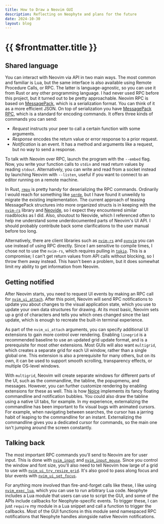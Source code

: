 ```yaml
---
title: How to Draw a Neovim GUI
description: Reflecting on Neophyte and plans for the future
date: 2024-10-30
layout: blog
---
```


# {{ $frontmatter.title }}

## Shared language

You can interact with Neovim via API in two main ways. The most common and familiar is Lua, but the same interface is also available using Remote Procedure Calls, or RPC. The latter is language-agnostic, so you can use it from Rust or any other programming language. I had never used RPC before this project, but it turned out to be pretty approachable. Neovim RPC is based on [MessagePack](https://msgpack.org/index.html), which is a serialization format. You can think of it as a more efficient JSON. On top of serialization you have [MessagePack RPC](https://github.com/msgpack-rpc/msgpack-rpc/blob/master/spec.md), which is a standard for encoding commands. It offers three kinds of commands you can send:

- *Request* instructs your peer to call a certain function with some arguments.
- *Response* encodes the return value or error response to a prior request.
- *Notification* is an event. It has a method and arguments like a request, but no way to send a response. 

To talk with Neovim over RPC, launch the program with the `--embed` flag. Now, you write your function calls to `stdin` and read return values by reading `stdout`. Alternatively, you can write and read from a socket instead by launching Neovim with `--listen`, useful if you want to connect to an editor running on a remote machine. 

In Rust, [`rmpv`](https://docs.rs/rmpv/latest/rmpv/) is pretty handy for deserializing the RPC commands. Ordinarily I would reach for something like [`serde`](https://serde.rs/), but I have found it unweildy to migrate the existing implementation. The current approach of teasing MessagePack structures into more organized structs is in keeping with the [`nvim-rs`](https://github.com/KillTheMule/nvim-rs) library and [Neovide](https://neovide.dev/), so I expect they encountered similar roadblocks as I did. Also, shoutout to Neovide, which I referenced often to help me understand some underdocumented parts of Neovim's UI API. I should probably contribute back some clarifications to the user manual before too long. 

Alternatively, there are client libraries such as [`nvim-rs`](https://github.com/KillTheMule/nvim-rs) and [`pynvim`](https://github.com/neovim/pynvim) you can use instead of using RPC directly. Since I am sensitive to compile times, I chose not to use the `nvim-rs`, which requires pulling in [`tokio`](https://github.com/tokio-rs/tokio). This is a compromise; I can't get return values from API calls without blocking, so I throw them away instead. This hasn't been a problem, but it does somewhat limit my ability to get information from Neovim. 

## Getting notified

After Neovim starts, you need to request UI events by making an RPC call for [`nvim_ui_attach`](https://neovim.io/doc/user/api.html#nvim_ui_attach()). After this point, Neovim will send RPC notifications to update you about changes to the visual application state, which you use to update your own data structures for drawing. At its most basic, Neovim sets up a grid of characters and tells you which ones changed since the last update, which is enough to recreate the built-in terminal experience. 

As part of the `nvim_ui_attach` arguments, you can specify additional UI extensions to gain more control over rendering. Enabling `linegrid` is a recommended baseline to use an updated grid update format, and is a prerequisite for most other extensions. Most GUIs will also want `multigrid`, which creates a separate grid for each UI window, rather than a single global one. This extension is also a prerequisite for many others, but on its own, it can be used to support smooth scrolling, transparency effects, or multiple OS-level windows.

With `multigrid`, Neovim will create separate windows for different parts of the UI, such as the commandline, the tabline, the popupmenu, and messages. However, you can further customize rendering by enabling extensions for these as well. This is how [Noice](https://github.com/folke/noice.nvim) implements its fancy floating commandline and notification bubbles. You could also draw the tabline using a native UI tabs, for example. In my experience, externalizing the commandline has been important to fix visual bugs with animated cursors. For example, when navigating between searches, the cursor has a jarring habit of leaping to the commandline for an instant. Externalizing the commandline gives you a dedicated cursor for commands, so the main one isn't jumping around the screen constantly. 

## Talking back

The most important RPC commands you'll send to Neovim are for user input. This is done with [`nvim_input`](https://neovim.io/doc/user/api.html#nvim_input()) and [`nvim_input_mouse`](https://neovim.io/doc/user/api.html#nvim_input_mouse()). Since you control the window and font size, you'll also need to tell Neovim how large of a grid to use with [`nvim_ui_try_resize_grid`](https://neovim.io/doc/user/api.html#nvim_ui_try_resize_grid()). It's also good to pass along focus and blur events with [`nvim_ui_set_focus`](https://neovim.io/doc/user/api.html#nvim_ui_set_focus()). 

For anything more involved than fire-and-forget calls like these, I like using [`nvim_exec_lua`](https://neovim.io/doc/user/api.html#nvim_exec_lua()), which you can use to run arbitrary Lua code. Neophyte includes a Lua module that users can use to script the GUI, and some of the APIs include callbacks for Neophyte-specific events. To trigger these, I can just `require` my module in a Lua snippet and call a function to trigger the callbacks. Most of the GUI functions in this module send namespaced RPC notifications that Neophyte handles alongside native Neovim notifications. 
